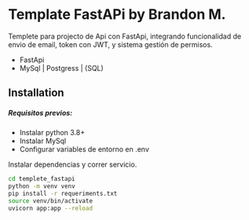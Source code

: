 # Template FastAPi by Brandon M.

Templete para projecto de Api con FastApi, integrando funcionalidad de envio de email, token con JWT, y sistema gestión de permisos.

- FastApi
- MySql | Postgress | (SQL)

## Installation

##### Requisitos previos:

- Instalar python 3.8+
- Instalar MySql
- Configurar variables de entorno en .env

Instalar dependencias y correr servicio.

```sh
cd templete_fastapi
python -m venv venv
pip install -r requeriments.txt
source venv/bin/activate
uvicorn app:app --reload
```
